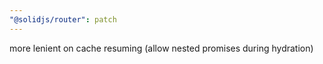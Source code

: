 ```yaml
---
"@solidjs/router": patch
---
```


more lenient on cache resuming (allow nested promises during hydration)
